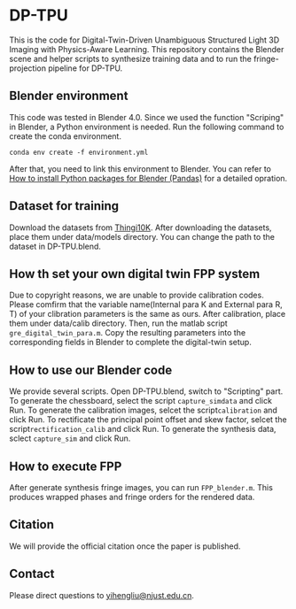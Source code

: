 # DP-TPU
This is the code for Digital-Twin-Driven Unambiguous Structured Light 3D Imaging with Physics-Aware Learning.
This repository contains the Blender scene and helper scripts to synthesize training data and to run the fringe-projection pipeline for DP-TPU.

## Blender environment

This code was tested in Blender 4.0.
Since we used the function "Scriping" in Blender, a Python environment is needed.
Run the following command to create the conda environment.
```
conda env create -f environment.yml
```
After that, you need to link this environment to Blender. You can refer to [How to install Python packages for Blender (Pandas)](https://www.youtube.com/watch?v=gyRoY9QUNg0) for a detailed opration.

## Dataset for training
Download the datasets from [Thingi10K](https://github.com/Thingi10K/Thingi10K). After downloading the datasets, place them under data/models directory. You can change the path to the dataset in DP-TPU.blend.

## How th set your own digital twin FPP system
Due to copyright reasons, we are unable to provide calibration codes. Please comfirm that the variable name(Internal para K and External para R, T) of your clibration parameters is the same as ours. After calibration, place them under data/calib directory.
Then, run the matlab script `gre_digital_twin_para.m`. Copy the resulting parameters into the corresponding fields in Blender to complete the digital-twin setup.

## How to use our Blender code
We provide several scripts. Open DP-TPU.blend, switch to "Scripting" part. 
To generate the chessboard, select the script `capture_simdata` and click Run.
To generate the calibration images, selcet the script`calibration` and click Run. 
To rectificate the principal point offset and skew factor, selcet the script`rectification_calib` and click Run. 
To generate the synthesis data, sclect `capture_sim` and click Run.

## How  to execute FPP
After generate synthesis fringe images, you can run `FPP_blender.m`. This produces wrapped phases and fringe orders for the rendered data.

## Citation
We will provide the official citation once the paper is published.

## Contact
Please direct questions to yihengliu@njust.edu.cn.



